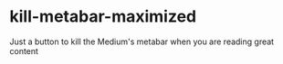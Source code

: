 # kill-metabar-maximized
Just a button to kill the Medium's metabar when you are reading great content
